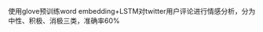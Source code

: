 使用glove预训练word embedding+LSTM对twitter用户评论进行情感分析，分为中性、积极、消极三类，准确率60%
<!-- 第三次作业
作业要求：本次作业要求使用预训练模型CLIP[1] 进行文本到图片检索 (Image-Text Retrieval)。具体地，本次作业不要求训练模型，只需要利用预训练好的CLIP模型在 Flickr30K 数据集[4] 的测试集划分[5] 上对图片和文本进行编码[3]，并设计 (一种或多种) 相似度函数返回与每条文本 (共 5000 条) 语义相关的图片，报告模型性能 (R@1, R@5, R@10)。
作业分数：本次作业共十分。（R@1:45, R@5: 70, R@10: 80以上即可m满分）
提交要求：提交完成作业后的 Colab 链接或者 ipynb 文件，需保证提交的文件是运行后的，即需要有运行结果显示。提醒：如果提交 Colab 链接的话，需要在 Google Drive 中设置文件访问权限。
其他说明：如果对任务、数据集、评价指标等有疑问的话可以参考下下面列出的参考文献[2]。
参考文献及链接
Radford, Alec, et al. "Learning transferable visual models from natural language supervision." International Conference on Machine Learning. PMLR, 2021.

Rao, Jun, et al. "Where Does the Performance Improvement Come From?-A Reproducibility Concern about Image-Text Retrieval." arXiv preprint arXiv:2203.03853 (2022).

CLIP Code & Tutorial: https://github.com/openai/CLIP ; https://colab.research.google.com/github/openai/clip/blob/master/notebooks/Interacting_with_CLIP.ipynb .

Flickr30K 数据集官方下载链接: http://shannon.cs.illinois.edu/DenotationGraph/data/index.html .

采用 Deep Visual-Semantic Alignments for Generating Image Descriptions, CVPR 2015 的数据集划分方式 (包括每张图片的所对应的 5 条文本数据)，下载链接: https://disk.pku.edu.cn:443/link/457208074C678CF326B32689D8BAC904 . -->